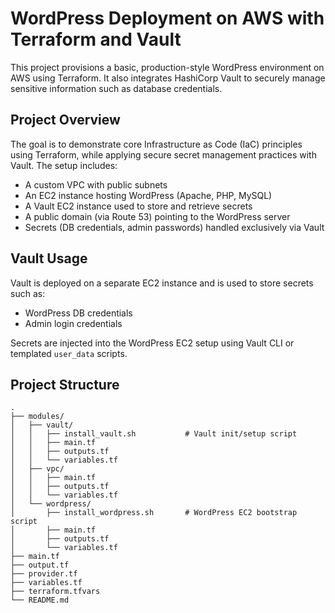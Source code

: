 # WordPress Deployment on AWS with Terraform and Vault

This project provisions a basic, production-style WordPress environment on AWS using Terraform. It also integrates HashiCorp Vault to securely manage sensitive information such as database credentials.

## Project Overview

The goal is to demonstrate core Infrastructure as Code (IaC) principles using Terraform, while applying secure secret management practices with Vault. The setup includes:

- A custom VPC with public subnets
- An EC2 instance hosting WordPress (Apache, PHP, MySQL)
- A Vault EC2 instance used to store and retrieve secrets
- A public domain (via Route 53) pointing to the WordPress server
- Secrets (DB credentials, admin passwords) handled exclusively via Vault


## Vault Usage

Vault is deployed on a separate EC2 instance and is used to store secrets such as:

- WordPress DB credentials
- Admin login credentials

Secrets are injected into the WordPress EC2 setup using Vault CLI or templated `user_data` scripts.

## Project Structure

```plaintext
.
├── modules/
│   ├── vault/
│   │   ├── install_vault.sh           # Vault init/setup script
│   │   ├── main.tf
│   │   ├── outputs.tf
│   │   └── variables.tf
│   ├── vpc/
│   │   ├── main.tf
│   │   ├── outputs.tf
│   │   └── variables.tf
│   └── wordpress/
│       ├── install_wordpress.sh       # WordPress EC2 bootstrap script
│       ├── main.tf
│       ├── outputs.tf
│       └── variables.tf
├── main.tf                            
├── output.tf
├── provider.tf
├── variables.tf
├── terraform.tfvars                   
└── README.md


